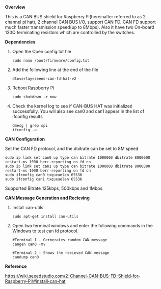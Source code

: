 **Overview**

This is a CAN BUS shield for Raspberry Pi(hereinafter referred to as 2 channel pi hat), 2 channel CAN BUS I/O, support CAN FD. 
CAN FD support much faster transmission speed(up to 8Mbps).
Also it have two On-board 120Ω terminating resistors which are controlled by the switches.

**Dependencies**

1. Open the Open config.txt file
    ```
    sudo nano /boot/firmware/config.txt
    ```
2. Add the following line at the end of the file
    ```
    dtoverlay=seeed-can-fd-hat-v2
    ```
3. Reboot Raspberry Pi
    ```
    sudo shutdown -r now
    ```

4. Check the kernel log to see if CAN-BUS HAT was initialized successfully. You will also see can0 and can1 appear in the list of ifconfig results
    ```
    dmesg | grep spi
    ifconfig -a
    ```


**CAN Configuration**

Set the CAN FD protocol, and the dbitrate can be set to 8M speed 
```
sudo ip link set can0 up type can bitrate 1000000 dbitrate 8000000 restart-ms 1000 berr-reporting on fd on
sudo ip link set can1 up type can bitrate 1000000 dbitrate 8000000 restart-ms 1000 berr-reporting on fd on
sudo ifconfig can0 txqueuelen 65536
sudo ifconfig can1 txqueuelen 65536
```
Supported Bitrate 125kbps, 500kbps and 1Mbps. 

**CAN Message Generation and Recieving**

1. Install can-utils
     ```
     sudo apt-get install can-utils
     ```

2. Open two terminal windows and enter the following commands in the Windows to test can fd protocol.
    ```
    #Terminal 1 - Gernerates random CAN message
    cangen can0 -mv

    #Terminal 2 - Shows the recieved CAN message
    candump can0
    ```

**Reference**

https://wiki.seeedstudio.com/2-Channel-CAN-BUS-FD-Shield-for-Raspberry-Pi/#install-can-hat
